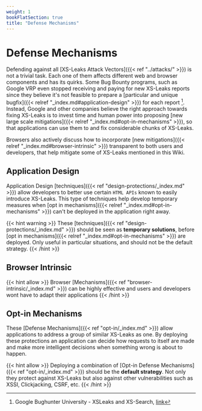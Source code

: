 ```yaml
---
weight: 1
bookFlatSection: true
title: "Defense Mechanisms"
---
```


# Defense Mechanisms


Defending against all [XS-Leaks Attack Vectors]({{< ref "../attacks/" >}}) is not a trivial task. Each one of them affects different web and browser components and has its quirks. Some Bug Bounty programs, such as Google VRP even stopped receiving and paying for new XS-Leaks reports since they believe it's not feasible to prepare a [particular and unique bugfix]({{< relref "_index.md#application-design" >}}) for each report [^1]. Instead, Google and other companies believe the right approach towards fixing XS-Leaks is to invest time and human power into proposing [new large scale mitigations]({{< relref "_index.md#opt-in-mechanisms" >}}), so that applications can use them to and fix considerable chunks of XS-Leaks.

Browsers also actively discuss how to incorporate [new mitigations]({{< relref "_index.md#browser-intrinsic" >}}) transparent to both users and developers, that help mitigate some of XS-Leaks mentioned in this Wiki.

## Application Design

Application Design [techniques]({{< ref "design-protections/_index.md" >}}) allow developers to better use certain `HTML APIs` known to easily introduce XS-Leaks. This type of techniques help develop temporary measures when [opt in mechanisms]({{< relref "_index.md#opt-in-mechanisms" >}}) can't be deployed in the application right away.

{{< hint warning >}}
These [techniques]({{< ref "design-protections/_index.md" >}}) should be seen as **temporary solutions**, before  [opt in mechanisms]({{< relref "_index.md#opt-in-mechanisms" >}}) are deployed. Only useful in particular situations, and should not be the default strategy.
{{< /hint >}}

## Browser Intrinsic

{{< hint allow >}}
Browser [Mechanisms]({{< ref "browser-intrinsic/_index.md" >}}) can be highly effective and users and developers wont have to adapt their applications
{{< /hint >}}

## Opt-in Mechanisms

These [Defense Mechanisms]({{< ref "opt-in/_index.md" >}}) allow applications to address a group of similar XS-Leaks as one. By deploying these protections an application can decide how requests to itself are made and make more intelligent decisions when something wrong is about to happen.

{{< hint allow >}}
Deploying a combination of [Opt-in Defense Mechanisms]({{< ref "opt-in/_index.md" >}}) should be the **default strategy**. Not only they protect against XS-Leaks but also against other vulnerabilities such as XSSI, Clickjacking, CSRF, etc.
{{< /hint >}}


[^1]: Google Bughunter University - XSLeaks and XS-Search, [link](https://sites.google.com/site/bughunteruniversity/nonvuln/xsleaks)